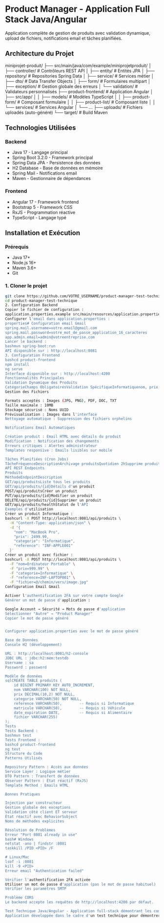 # Product Manager - Application Full Stack Java/Angular

Application complète de gestion de produits avec validation dynamique, upload de fichiers, notifications email et tâches planifiées.

## Architecture du Projet
miniprojet-produit/
├── src/main/java/com/example/miniprojetproduit/
│   ├── controller/          # Contrôleurs REST API
│   ├── entity/              # Entités JPA
│   ├── repository/          # Repositories Spring Data
│   ├── service/             # Services métier
│   ├── dto/                 # Data Transfer Objects
│   ├── form/                # Formulaires multipart
│   ├── exception/           # Gestion globale des erreurs
│   └── validation/          # Validateurs personnalisés
├── product-frontend/        # Application Angular
│   ├── src/app/
│   │   ├── models/          # Modèles TypeScript
│   │   ├── product-form/    # Composant formulaire
│   │   ├── product-list/    # Composant liste
│   │   └── services/        # Services Angular
│   └── ...
├── uploads/                 # Fichiers uploadés (auto-généré)
└── target/                  # Build Maven

## Technologies Utilisées

### Backend
- Java 17 - Langage principal
- Spring Boot 3.2.0 - Framework principal
- Spring Data JPA - Persistence des données
- H2 Database - Base de données en mémoire
- Spring Mail - Notifications email
- Maven - Gestionnaire de dépendances

### Frontend
- Angular 17 - Framework frontend
- Bootstrap 5 - Framework CSS
- RxJS - Programmation réactive
- TypeScript - Langage typé

## Installation et Exécution

### Prérequis
- Java 17+
- Node.js 16+
- Maven 3.6+
- Git

### 1. Cloner le projet
```bash
git clone https://github.com/VOTRE_USERNAME/product-manager-test-technique.git
cd product-manager-test-technique
2. Configuration Backend
Copier le fichier de configuration :
application.properties.example src/main/resources/application.properties
Configurer l'email dans application.properties :
properties# Configuration email Gmail
spring.mail.username=votre.email@gmail.com
spring.mail.password=votre_mot_de_passe_application_16_caracteres
app.admin.email=admin@votreentreprise.com
Lancer le backend :
bashmvn spring-boot:run
API disponible sur : http://localhost:8081
3. Configuration Frontend
bashcd product-frontend
npm install
ng serve
Interface disponible sur : http://localhost:4200
Fonctionnalités Principales
Validation Dynamique des Produits
CatégorieChamps ObligatoiresValidation SpécifiqueInformatiquenom, prix, referenceFormat : INF-XXXXVéhiculenom, prix, matriculeFormat : XXX-ABC-XXAlimentairenom, prix, dateExpirationDate > aujourd'hui
Gestion des Fichiers

Formats acceptés : Images (JPG, PNG), PDF, DOC, TXT
Taille maximale : 10MB
Stockage sécurisé : Noms UUID
Prévisualisation : Images dans l'interface
Nettoyage automatique : Suppression des fichiers orphelins

Notifications Email Automatiques

Création produit : Email HTML avec détails du produit
Modification : Notification des changements
Erreurs critiques : Alertes administrateur
Templates responsive : Emails lisibles sur mobile

Tâches Planifiées (Cron Jobs)
TâcheFréquenceDescriptionArchivage produitsQuotidien 2hSupprime produits alimentaires expirésRécapitulatif quotidienQuotidien 8hEmail statistiques du catalogueAlerte expirationQuotidien 9hPrévient des produits expirant bientôt
API REST Endpoints
Produits
MéthodeEndpointDescription
GET/api/produitsListe tous les produits
GET/api/produits/{id}Détails d'un produit
POST/api/produitsCréer un produit
PUT/api/produits/{id}Modifier un produit
DELETE/api/produits/{id}Supprimer un produit
GET/api/produits/healthStatut de l'API
Exemples d'utilisation
Créer un produit Informatique :
bashcurl -X POST http://localhost:8081/api/produits \
  -H "Content-Type: application/json" \
  -d '{
    "nom": "MacBook Pro",
    "prix": 2499.99,
    "categorie": "Informatique",
    "reference": "INF-APPLE001"
  }'
Créer un produit avec fichier :
bashcurl -X POST http://localhost:8081/api/produits \
  -F "nom=Ordinateur Portable" \
  -F "prix=999.99" \
  -F "categorie=Informatique" \
  -F "reference=INF-LAPTOP001" \
  -F "fichier=@/chemin/vers/image.jpg"
Configuration Email Gmail

Activer l'authentification 2FA sur votre compte Google
Générer un mot de passe d'application :

Google Account → Sécurité → Mots de passe d'application
Sélectionner "Autre" → "Product Manager"
Copier le mot de passe généré 


Configurer application.properties avec le mot de passe généré

Base de Données
Console H2 (développement)

URL : http://localhost:8081/h2-console
JDBC URL : jdbc:h2:mem:testdb
Username : sa
Password : password

Modèle de données
sqlCREATE TABLE produits (
    id BIGINT PRIMARY KEY AUTO_INCREMENT,
    nom VARCHAR(100) NOT NULL,
    prix DECIMAL(10,2) NOT NULL,
    categorie VARCHAR(50) NOT NULL,
    reference VARCHAR(50),        -- Requis si Informatique
    matricule VARCHAR(50),        -- Requis si Véhicule
    date_expiration DATE,         -- Requis si Alimentaire
    fichier VARCHAR(255)
);
Tests
Tests Backend :
bashmvn test
Tests Frontend :
bashcd product-frontend
ng test
Structure du Code
Patterns Utilisés

Repository Pattern : Accès aux données
Service Layer : Logique métier
DTO Pattern : Transfert de données
Observer Pattern : État réactif (RxJS)
Template Method : Emails HTML

Bonnes Pratiques

Injection par constructeur
Gestion globale des exceptions
Validation côté client ET serveur
État réactif avec BehaviorSubject
Noms de méthodes explicites

Résolution de Problèmes
Erreur "Port 8081 already in use"
bash# Windows
netstat -ano | findstr :8081
taskkill /PID <PID> /F

# Linux/Mac
lsof -i :8081
kill -9 <PID>
Erreur email "Authentication failed"

Vérifier l'authentification 2FA activée
Utiliser un mot de passe d'application (pas le mot de passe habituel)
Vérifier les paramètres SMTP

Problème CORS
Le backend accepte les requêtes de http://localhost:4200 par défaut.

Test Technique Java/Angular - Application full-stack démontrant les compétences en développement moderne
Application développée dans le cadre d'un test technique pour démontrer les compétences full-stack Java/Angular


